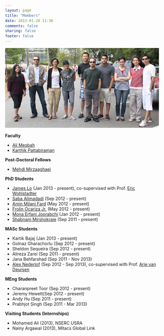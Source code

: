 ```yaml
---
layout: page
title: "Members"
date: 2013-01-20 11:36
comments: false
sharing: false
footer: false
---
```


<img src="/members/group-photo.png" border="0"/>

<strong>Faculty</strong>


<ul>
	<li><a href="http://www.ece.ubc.ca/~amesbah/">Ali Mesbah</a></li>
	<li><a href="http://blogs.ubc.ca/karthik/">Karthik Pattabiraman</a></li>
</ul>


<strong>Post-Doctoral Fellows</strong>

<ul>
	<li><a href="
	http://www.ece.ubc.ca/~mehdi/">Mehdi Mirzaaghaei</a></li>
</ul>


<strong>PhD Students</strong>

<ul>
	<li><a href="http://www.cs.ubc.ca/~tklo/">James Lo</a> (Jan 2013 - present), co-supervised with Prof. <a href="http://www.cs.ubc.ca/~wohlstad/">Eric Wohlstadter</a></li> 
	<li><a href="http://www.ece.ubc.ca/~saba/">Saba Alimadadi</a> (Sep 2012 - present)</li>
	<li><a href="http://www.ece.ubc.ca/~aminmf/">Amin Milani Fard</a> (May 2012 - present)</li>
	<li><a href="http://ece.ubc.ca/~frolino/">Frolin Ocariza Jr.</a> (May 2012 - present)</li>
	<li><a href="http://www.ece.ubc.ca/~merfani/">Mona Erfani Joorabchi</a> (Jan 2012 - present)</li>
	<li><a href="http://www.ece.ubc.ca/~shabnamm/">Shabnam Mirshokraie</a> (Sep 2011 - present)</li>		
</ul>

<strong>MASc Students</strong></p>
<ul>
	<li>Kartik Bajaj (Jan 2013 - present)</li>
	<li>Golnaz Gharachorlu (Sep 2012 - present)</li>
    <li>Sheldon&nbsp;Sequeira (Sep 2012 - present)</li>
	<li>Alireza Zarei (Sep 2011 - present)</li>
	<li>Jana Behfarshad (Sep 2011 - Nov 2013)</li>
	<li><a href="http://alex.nederlof.com">Alex Nederlof</a> (Sep 2012 - Sep 2013), co-supervised with Prof. <a href="http://www.st.ewi.tudelft.nl/~arie/">Arie van Deursen</a></li>
</ul>


<strong>MEng Students</strong>
<ul>
	<li>Charanpreet Toor (Sep 2012 - present)</li>
	<li>Jeremy Hewett(Sep 2012 - present)</li>
	<li>Andy Hu (Sep 2011 - present)</li>
	<li>Prabhjot Singh (Sep 2011 - Mar 2013)</li>
</ul>

<strong>Visiting Students (Internships)</strong>
<ul>
	<li>Mohamed Ali (2013), NSERC USRA</li>
	<li>Nainy Argawal (2013), Mitacs Global Link</li>
</ul>


<p>

